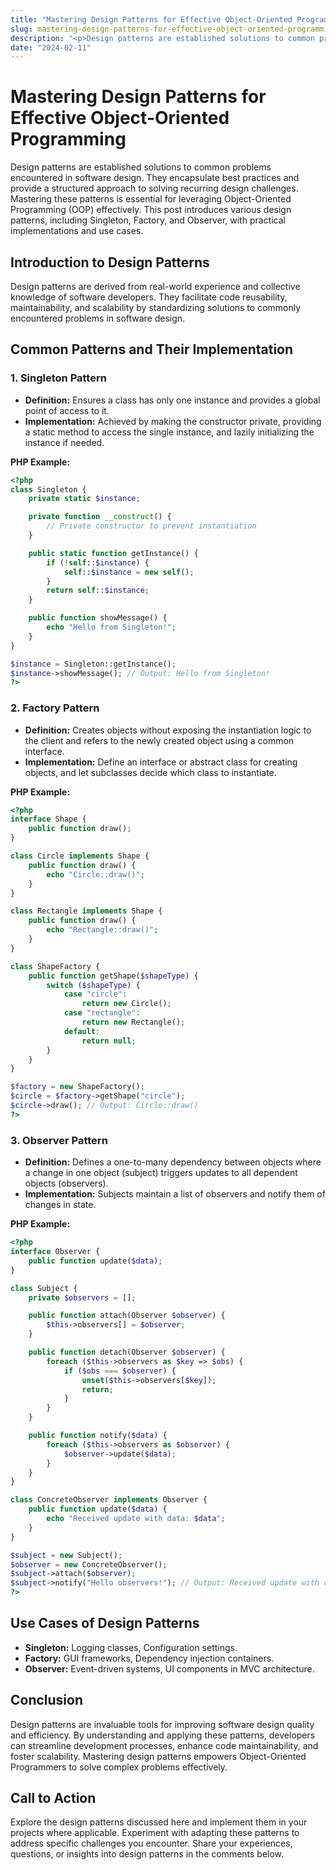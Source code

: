 ```yaml
---
title: "Mastering Design Patterns for Effective Object-Oriented Programming"
slug: mastering-design-patterns-for-effective-object-oriented-programming
description: "<p>Design patterns are established solutions to common problems encountered in software design. They encapsulate best practices and provide a structured approach to solving recurring design challenges. Mastering these patterns is essential for leveraging Object-Oriented Programming (OOP) effectively. This post introduces various design patterns, including Singleton, Factory, and Observer, with practical...</p>\n"
date: "2024-02-11"
---
```


# Mastering Design Patterns for Effective Object-Oriented Programming

Design patterns are established solutions to common problems encountered in software design. They encapsulate best practices and provide a structured approach to solving recurring design challenges. Mastering these patterns is essential for leveraging Object-Oriented Programming (OOP) effectively. This post introduces various design patterns, including Singleton, Factory, and Observer, with practical implementations and use cases.

## Introduction to Design Patterns

Design patterns are derived from real-world experience and collective knowledge of software developers. They facilitate code reusability, maintainability, and scalability by standardizing solutions to commonly encountered problems in software design.

## Common Patterns and Their Implementation

### 1. Singleton Pattern

-   **Definition:** Ensures a class has only one instance and provides a global point of access to it.
-   **Implementation:** Achieved by making the constructor private, providing a static method to access the single instance, and lazily initializing the instance if needed.

**PHP Example:**

```php
<?php
class Singleton {
    private static $instance;

    private function __construct() {
        // Private constructor to prevent instantiation
    }

    public static function getInstance() {
        if (!self::$instance) {
            self::$instance = new self();
        }
        return self::$instance;
    }

    public function showMessage() {
        echo "Hello from Singleton!";
    }
}

$instance = Singleton::getInstance();
$instance->showMessage(); // Output: Hello from Singleton!
?>
```

### 2. Factory Pattern

-   **Definition:** Creates objects without exposing the instantiation logic to the client and refers to the newly created object using a common interface.
-   **Implementation:** Define an interface or abstract class for creating objects, and let subclasses decide which class to instantiate.

**PHP Example:**

```php
<?php
interface Shape {
    public function draw();
}

class Circle implements Shape {
    public function draw() {
        echo "Circle::draw()";
    }
}

class Rectangle implements Shape {
    public function draw() {
        echo "Rectangle::draw()";
    }
}

class ShapeFactory {
    public function getShape($shapeType) {
        switch ($shapeType) {
            case "circle":
                return new Circle();
            case "rectangle":
                return new Rectangle();
            default:
                return null;
        }
    }
}

$factory = new ShapeFactory();
$circle = $factory->getShape("circle");
$circle->draw(); // Output: Circle::draw()
?>
```

### 3. Observer Pattern

-   **Definition:** Defines a one-to-many dependency between objects where a change in one object (subject) triggers updates to all dependent objects (observers).
-   **Implementation:** Subjects maintain a list of observers and notify them of changes in state.

**PHP Example:**

```php
<?php
interface Observer {
    public function update($data);
}

class Subject {
    private $observers = [];

    public function attach(Observer $observer) {
        $this->observers[] = $observer;
    }

    public function detach(Observer $observer) {
        foreach ($this->observers as $key => $obs) {
            if ($obs === $observer) {
                unset($this->observers[$key]);
                return;
            }
        }
    }

    public function notify($data) {
        foreach ($this->observers as $observer) {
            $observer->update($data);
        }
    }
}

class ConcreteObserver implements Observer {
    public function update($data) {
        echo "Received update with data: $data";
    }
}

$subject = new Subject();
$observer = new ConcreteObserver();
$subject->attach($observer);
$subject->notify("Hello observers!"); // Output: Received update with data: Hello observers!
?>
```

## Use Cases of Design Patterns

-   **Singleton:** Logging classes, Configuration settings.
-   **Factory:** GUI frameworks, Dependency injection containers.
-   **Observer:** Event-driven systems, UI components in MVC architecture.

## Conclusion

Design patterns are invaluable tools for improving software design quality and efficiency. By understanding and applying these patterns, developers can streamline development processes, enhance code maintainability, and foster scalability. Mastering design patterns empowers Object-Oriented Programmers to solve complex problems effectively.

## Call to Action

Explore the design patterns discussed here and implement them in your projects where applicable. Experiment with adapting these patterns to address specific challenges you encounter. Share your experiences, questions, or insights into design patterns in the comments below.
